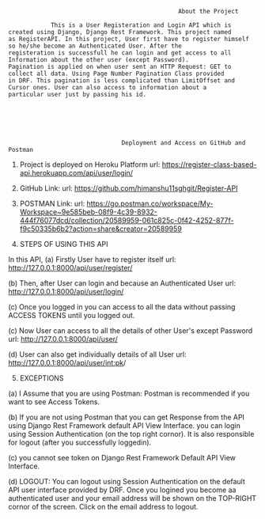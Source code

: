                                                     About the Project
        
                This is a User Registeration and Login API which is created using Django, Django Rest Framework. This project named 
    as RegisterAPI. In this project, User first have to register himself so he/she become an Authenticated User. After the 
    registeration is successfull he can login and get access to all Information about the other user (except Password). 
    Pagination is applied on when user sent an HTTP Request: GET to collect all data. Using Page Number Pagination Class provided 
    in DRF. This pagination is less complicated than LimitOffset and Cursor ones. User can also access to information about a 
    particular user just by passing his id.
            





                                    Deployment and Access on GitHub and Postman


1.  Project is deployed on Heroku Platform
url: https://register-class-based-api.herokuapp.com/api/user/login/


2.  GitHub Link:
url: https://github.com/himanshu11sghgit/Register-API


2.  POSTMAN Link:
url: https://go.postman.co/workspace/My-Workspace~9e585beb-08f9-4c39-8932-444f76077dcd/collection/20589959-061c825c-0f42-4252-877f-f9c50335b6b2?action=share&creator=20589959



4.  STEPS OF USING THIS API

In this API, 
(a)     Firstly User have to register itself
    url: http://127.0.0.1:8000/api/user/register/

(b)     Then, after User can login and because an Authenticated User
    url: http://127.0.0.1:8000/api/user/login/

(c)     Once you logged in you can access to all the data without passing ACCESS TOKENS until you logged out.

(c)     Now User can access to all the details of other User's except Password
    url: http://127.0.0.1:8000/api/user/

(d)     User can also get individually details of all User
    url: http://127.0.0.1:8000/api/user/<int:pk>/



5.  EXCEPTIONS

(a)     I Assume that you are using Postman:
    Postman is recommended if you want to see Access Tokens.

(b)     If you are not using Postman that you can get Response from the API using Django Rest Framework default API View Interface.
    you can login using Session Authentication (on the top right cornor). It is also responsible for logout (after you successfully 
    loggedin).

(c)     you cannot see token on Django Rest Framework Default API View Interface.

(d)     LOGOUT:
    You can logout using Session Authentication on the default API user interface provided by DRF. Once you logined you become aa authenticated user and your email address will be shown on the TOP-RIGHT cornor of the screen. Click on the email address to logout.



